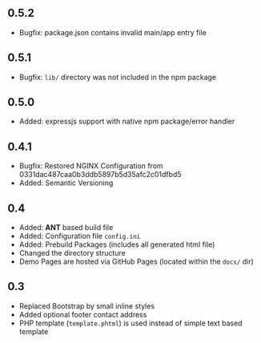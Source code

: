 ## 0.5.2 ##
* Bugfix: package.json contains invalid main/app entry file

## 0.5.1 ##
* Bugfix: `lib/` directory was not included in the npm package

## 0.5.0 ##
* Added: expressjs support with native npm package/error handler

## 0.4.1 ##
* Bugfix: Restored NGINX Configuration from 0331dac487caa0b3ddb5897b5d35afc2c01dfbd5
* Added: Semantic Versioning

## 0.4 ##
* Added: **ANT** based build file
* Added: Configuration file `config.ini`
* Added: Prebuild Packages (includes all generated html file)
* Changed the directory structure
* Demo Pages are hosted via GitHub Pages (located within the `docs/` dir)

## 0.3 ##
* Replaced Bootstrap by small inline styles
* Added optional footer contact address
* PHP template (`template.phtml`) is used instead of simple text based template